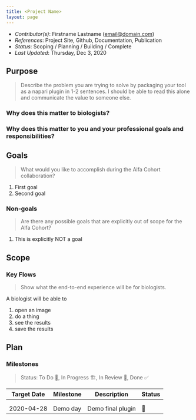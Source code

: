 ```yaml
---
title: <Project Name>
layout: page
---
```


- *Contributor(s)*: Firstname Lastname (email@domain.com)
- *References*: Project Site, Github, Documentation, Publication
- *Status*: Scoping / Planning / Building / Complete
- *Last Updated*: Thursday, Dec 3, 2020

## Purpose

> Describe the problem you are trying to solve by packaging your tool as a napari plugin in 1-2 sentences.
I should be able to read this alone and communicate the value to someone else.

### Why does this matter to biologists?

### Why does this matter to you and your professional goals and responsibilities?

## Goals
> What would you like to accomplish during the Alfa Cohort collaboration?

1. First goal
2. Second goal

### Non-goals
> Are there any possible goals that are explicitly out of scope for the Alfa Cohort?

1. This is explicitly NOT a goal

## Scope

### Key Flows

> Show what the end-to-end experience will be for biologists.

A biologist will be able to
1. open an image
2. do a thing
3. see the results
4. save the results

## Plan

### Milestones

> Status: To Do 📝, In Progress 🏗, In Review 🔎, Done ✅

| Target Date 	| Milestone 	| Description       	| Status 	|
|-------------	|-----------	|-------------------	|--------	|
|             	|           	|                   	|        	|
|             	|           	|                   	|        	|
| 2020-04-28  	| Demo day  	| Demo final plugin 	|    📝   	|
